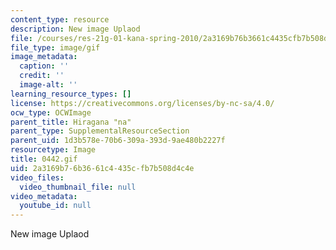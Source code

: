 ```yaml
---
content_type: resource
description: New image Uplaod
file: /courses/res-21g-01-kana-spring-2010/2a3169b76b3661c4435cfb7b508d4c4e_0442.gif
file_type: image/gif
image_metadata:
  caption: ''
  credit: ''
  image-alt: ''
learning_resource_types: []
license: https://creativecommons.org/licenses/by-nc-sa/4.0/
ocw_type: OCWImage
parent_title: Hiragana "na"
parent_type: SupplementalResourceSection
parent_uid: 1d3b578e-70b6-309a-393d-9ae480b2227f
resourcetype: Image
title: 0442.gif
uid: 2a3169b7-6b36-61c4-435c-fb7b508d4c4e
video_files:
  video_thumbnail_file: null
video_metadata:
  youtube_id: null
---
```

New image Uplaod